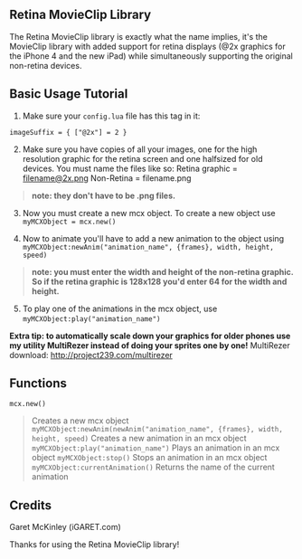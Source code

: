 ## Retina MovieClip Library
The Retina MovieClip library is exactly what the name implies, it's the MovieClip library with added support for retina displays (@2x graphics for the iPhone 4 and the new iPad) while simultaneously supporting the original non-retina devices.

## Basic Usage Tutorial
1. Make sure your `config.lua` file has this tag in it:

`imageSuffix = { ["@2x"] = 2 }`


2. Make sure you have copies of all your images, one for the high resolution graphic for the retina screen and one halfsized for old devices. You must name the files like so: 
Retina graphic = filename@2x.png
Non-Retina = filename.png
> __note: they don't have to be .png files.__


3. Now you must create a new mcx object. To create a new object use `myMCXObject = mcx.new()`
 

4. Now to animate you'll have to add a new animation to the object using `myMCXObject:newAnim("animation_name", {frames}, width, height, speed)`
> __note: you must enter the width and height of the non-retina graphic. So if the retina graphic is 128x128 you'd enter 64 for the width and height.__

5. To play one of the animations in the mcx object, use `myMCXObject:play("animation_name")`

__Extra tip: to automatically scale down your graphics for older phones use my utility MultiRezer instead of doing your sprites one by one!__
MultiRezer download: http://project239.com/multirezer


## Functions
`mcx.new()`
> Creates a new mcx object
`myMCXObject:newAnim(newAnim("animation_name", {frames}, width, height, speed)`
> Creates a new animation in an mcx object
`myMCXObject:play("animation_name")`
> Plays an animation in an mcx object
`myMCXObject:stop()`
> Stops an animation in an mcx object
`myMCXObject:currentAnimation()`
> Returns the name of the current animation


## Credits
Garet McKinley (iGARET.com)


Thanks for using the Retina MovieClip library!